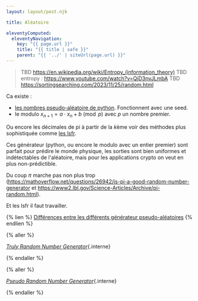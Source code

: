 ```yaml
---
layout: layout/post.njk

title: Aléatoire

eleventyComputed:
  eleventyNavigation:
    key: "{{ page.url }}"
    title: "{{ title | safe }}"
    parent: "{{ '../' | siteUrl(page.url) }}"
---
```



> TBD <https://en.wikipedia.org/wiki/Entropy_(information_theory)>
> TBD entropy : <https://www.youtube.com/watch?v=QjD3nvJLmbA>
> TBD <https://sortingsearching.com/2023/11/25/random.html>


Ca existe :

- [les nombres pseudo-aléatoire de python](https://docs.python.org/fr/3.14/library/random.html). Fonctionnent avec une seed.
- le modulo $x_{n+1} = a \cdot x_n + b \pmod p$ avec $p$ un nombre premier.

Ou encore les décimales de pi à partir de la $k$ème
voir des méthodes plus sophistiquée comme [les lsfr](./Rapport_de_Stage_Laura_Michelutti.pdf).


Ces générateur (python, ou encore le modulo avec un entier premier) sont parfait pour prédire le monde physique, les sorties sont bien uniformes et indétectables de l'aléatoire, mais pour les applications crypto on veut en plus non-prédictible.

Du coup $\pi$ marche pas non plus trop (<https://mathoverflow.net/questions/26942/is-pi-a-good-random-number-generator> et <https://www2.lbl.gov/Science-Articles/Archive/pi-random.html>).

Et les lsfr il faut travailler.

{% lien %}
[Différences entre les différents générateur pseudo-aléatoires](https://fr.eitca.org/cybersecurity/eitc-is-ccf-classical-cryptography-fundamentals/stream-ciphers/stream-ciphers-random-numbers-and-the-one-time-pad/examination-review-stream-ciphers-random-numbers-and-the-one-time-pad/what-are-the-key-differences-between-true-random-number-generators-trngs-pseudorandom-number-generators-prngs-and-cryptographically-secure-pseudorandom-number-generators-csprngs/)
{% endlien %}



<!-- > TBD TP
>
> - lsfr avec python etc.
> - les décimales de pi :
>   - <https://www.youtube.com/watch?v=FDXf1XxCXAk>
>   - sont aléatoires si tu ne sais pas que c'est elles.
>   - prendre les bits de la représentation binaire des décimales de pi et leur faire passer des tests d'aléatoire. -->
> 
{% aller %}

[_Truly Random Number Generator_](nombres-aléatoires){.interne}

{% endaller %}

{% aller %}

[_Pseudo Random Number Generator_](nombres-pseudo-aléatoires){.interne}

{% endaller %}
